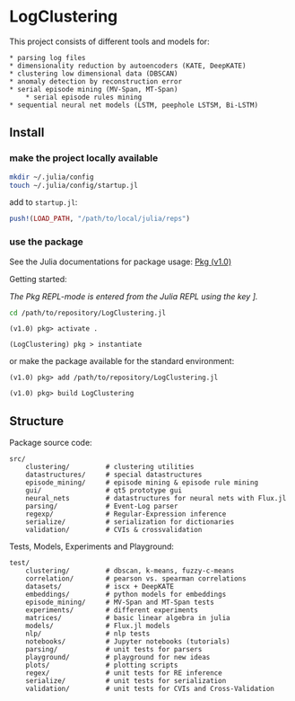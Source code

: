 # LogClustering

This project consists of different tools and models for:

    * parsing log files
    * dimensionality reduction by autoencoders (KATE, DeepKATE)
    * clustering low dimensional data (DBSCAN)
    * anomaly detection by reconstruction error
    * serial episode mining (MV-Span, MT-Span)
        * serial episode rules mining
    * sequential neural net models (LSTM, peephole LSTSM, Bi-LSTM)

## Install

### make the project locally available

```sh
mkdir ~/.julia/config
touch ~/.julia/config/startup.jl
```

add to `startup.jl`:
```julia
push!(LOAD_PATH, "/path/to/local/julia/reps")
```

### use the package

See the Julia documentations for package usage: [Pkg (v1.0)](https://docs.julialang.org/en/v1/stdlib/Pkg)

Getting started:

*The Pkg REPL-mode is entered from the Julia REPL using the key ].*

```sh
cd /path/to/repository/LogClustering.jl
```

```pkg
(v1.0) pkg> activate .

(LogClustering) pkg > instantiate
```

or make the package available for the standard environment:

```pkg
(v1.0) pkg> add /path/to/repository/LogClustering.jl

(v1.0) pkg> build LogClustering
```

## Structure

Package source code:

    src/
        clustering/         # clustering utilities
        datastructures/     # special datastructures
        episode_mining/     # episode mining & episode rule mining
        gui/                # qt5 prototype gui
        neural_nets         # datastructures for neural nets with Flux.jl
        parsing/            # Event-Log parser
        regexp/             # Regular-Expression inference
        serialize/          # serialization for dictionaries
        validation/         # CVIs & crossvalidation

Tests, Models, Experiments and Playground:

    test/
        clustering/         # dbscan, k-means, fuzzy-c-means
        correlation/        # pearson vs. spearman correlations
        datasets/           # iscx + DeepKATE
        embeddings/         # python models for embeddings
        episode_mining/     # MV-Span and MT-Span tests
        experiments/        # different experiments
        matrices/           # basic linear algebra in julia
        models/             # Flux.jl models
        nlp/                # nlp tests
        notebooks/          # Jupyter notebooks (tutorials)
        parsing/            # unit tests for parsers
        playground/         # playground for new ideas
        plots/              # plotting scripts
        regex/              # unit tests for RE inference
        serialize/          # unit tests for serialization
        validation/         # unit tests for CVIs and Cross-Validation
